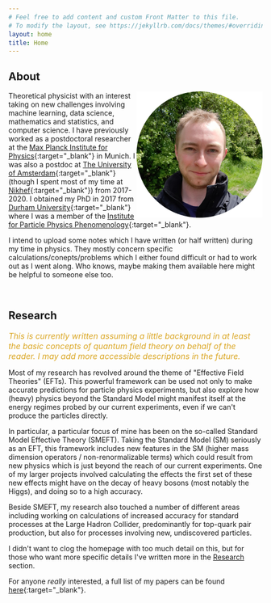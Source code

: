 ```yaml
---
# Feel free to add content and custom Front Matter to this file.
# To modify the layout, see https://jekyllrb.com/docs/themes/#overriding-theme-defaults
layout: home
title: Home
---
```


## About
<img src="/assets/images/banners/me_250x250.png" align="right" width="250px"/>

Theoretical physicist with an interest taking on new challenges involving machine learning, data science, mathematics and statistics, and computer science. I have previously worked as a postdoctoral researcher at the [Max Planck Institute for Physics](https://www.mpp.mpg.de/en/){:target="_blank"} in Munich. I was also a postdoc at [The University of Amsterdam](https://iop.uva.nl/itfa/themes/particlephysics/particlephysics.html){:target="_blank"} (though I spent most of my time at [Nikhef](https://theory.web.nikhef.nl/){:target="_blank"}) from 2017-2020. I obtained my PhD in 2017 from [Durham University](https://www.durham.ac.uk/departments/academic/physics/){:target="_blank"} where I was a member of the [Institute for Particle Physics Phenomenology](https://www.ippp.dur.ac.uk/){:target="_blank"}.

I intend to upload some notes which I have written (or half written) during my time in physics. They mostly concern specific calculations/conepts/problems which I either found difficult or had to work out as I went along. Who knows, maybe making them available here might be helpful to someone else too.

<br clear="right"/>






## Research

*<font size="3" color="GoldenRod">This is currently written assuming a little background in at least the basic concepts of quantum field theory on behalf of the reader. I may add more accessible descriptions in the future. </font>*

Most of my research has revolved around the theme of "Effective Field Theories" (EFTs). This powerful framework can be used not only to make accurate predictions for particle physics experiments, but also explore how (heavy) physics beyond the Standard Model might manifest itself at the energy regimes probed by our current experiments, even if we can't produce the particles directly.

In particular, a particular focus of mine has been on the so-called Standard Model Effective Theory (SMEFT). Taking the Standard Model (SM) seriously as an EFT, this framework includes new features in the SM (higher mass dimension operators / non-renormalizable terms) which could result from new physics which is just beyond the reach of our current experiments. One of my larger projects involved calculating the effects the first set of these new effects might have on the decay of heavy bosons (most notably the Higgs), and doing so to a high accuracy.

Beside SMEFT, my research also touched a number of different areas including working on calculations of increased accuracy for standard processes at the Large Hadron Collider, predominantly for top-quark pair production, but also for processes involving new, undiscovered particles.

I didn't want to clog the homepage with too much detail on this, but for those who want more specific details I've written more in the [Research](/research.md) section.

For anyone *really* interested, a full list of my papers can be found [here](https://inspirehep.net/authors/1470872){:target="_blank"}.
